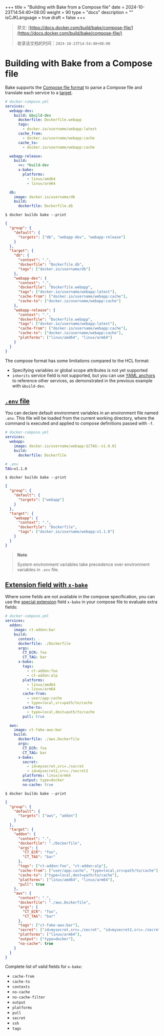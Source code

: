 +++
title = "Building with Bake from a Compose file"
date = 2024-10-23T14:54:40+08:00
weight = 90
type = "docs"
description = ""
isCJKLanguage = true
draft = false
+++

> 原文: [https://docs.docker.com/build/bake/compose-file/](https://docs.docker.com/build/bake/compose-file/)
>
> 收录该文档的时间：`2024-10-23T14:54:40+08:00`

# Building with Bake from a Compose file

Bake supports the [Compose file format](https://docs.docker.com/reference/compose-file/) to parse a Compose file and translate each service to a [target](https://docs.docker.com/build/bake/reference/#target).



```yaml
# docker-compose.yml
services:
  webapp-dev:
    build: &build-dev
      dockerfile: Dockerfile.webapp
      tags:
        - docker.io/username/webapp:latest
      cache_from:
        - docker.io/username/webapp:cache
      cache_to:
        - docker.io/username/webapp:cache

  webapp-release:
    build:
      <<: *build-dev
      x-bake:
        platforms:
          - linux/amd64
          - linux/arm64

  db:
    image: docker.io/username/db
    build:
      dockerfile: Dockerfile.db
```



```console
$ docker buildx bake --print
```



```json
{
  "group": {
    "default": {
      "targets": ["db", "webapp-dev", "webapp-release"]
    }
  },
  "target": {
    "db": {
      "context": ".",
      "dockerfile": "Dockerfile.db",
      "tags": ["docker.io/username/db"]
    },
    "webapp-dev": {
      "context": ".",
      "dockerfile": "Dockerfile.webapp",
      "tags": ["docker.io/username/webapp:latest"],
      "cache-from": ["docker.io/username/webapp:cache"],
      "cache-to": ["docker.io/username/webapp:cache"]
    },
    "webapp-release": {
      "context": ".",
      "dockerfile": "Dockerfile.webapp",
      "tags": ["docker.io/username/webapp:latest"],
      "cache-from": ["docker.io/username/webapp:cache"],
      "cache-to": ["docker.io/username/webapp:cache"],
      "platforms": ["linux/amd64", "linux/arm64"]
    }
  }
}
```

The compose format has some limitations compared to the HCL format:

- Specifying variables or global scope attributes is not yet supported
- `inherits` service field is not supported, but you can use [YAML anchors](https://docs.docker.com/reference/compose-file/fragments/) to reference other services, as demonstrated in the previous example with `&build-dev`.

## [`.env` file](https://docs.docker.com/build/bake/compose-file/#env-file)

You can declare default environment variables in an environment file named `.env`. This file will be loaded from the current working directory, where the command is executed and applied to compose definitions passed with `-f`.



```yaml
# docker-compose.yml
services:
  webapp:
    image: docker.io/username/webapp:${TAG:-v1.0.0}
    build:
      dockerfile: Dockerfile
```



```sh
# .env
TAG=v1.1.0
```



```console
$ docker buildx bake --print
```



```json
{
  "group": {
    "default": {
      "targets": ["webapp"]
    }
  },
  "target": {
    "webapp": {
      "context": ".",
      "dockerfile": "Dockerfile",
      "tags": ["docker.io/username/webapp:v1.1.0"]
    }
  }
}
```

> **Note**
>
> 
>
> System environment variables take precedence over environment variables in `.env` file.

## [Extension field with `x-bake`](https://docs.docker.com/build/bake/compose-file/#extension-field-with-x-bake)

Where some fields are not available in the compose specification, you can use the [special extension](https://docs.docker.com/reference/compose-file/extension/) field `x-bake` in your compose file to evaluate extra fields:



```yaml
# docker-compose.yml
services:
  addon:
    image: ct-addon:bar
    build:
      context: .
      dockerfile: ./Dockerfile
      args:
        CT_ECR: foo
        CT_TAG: bar
      x-bake:
        tags:
          - ct-addon:foo
          - ct-addon:alp
        platforms:
          - linux/amd64
          - linux/arm64
        cache-from:
          - user/app:cache
          - type=local,src=path/to/cache
        cache-to:
          - type=local,dest=path/to/cache
        pull: true

  aws:
    image: ct-fake-aws:bar
    build:
      dockerfile: ./aws.Dockerfile
      args:
        CT_ECR: foo
        CT_TAG: bar
      x-bake:
        secret:
          - id=mysecret,src=./secret
          - id=mysecret2,src=./secret2
        platforms: linux/arm64
        output: type=docker
        no-cache: true
```



```console
$ docker buildx bake --print
```



```json
{
  "group": {
    "default": {
      "targets": ["aws", "addon"]
    }
  },
  "target": {
    "addon": {
      "context": ".",
      "dockerfile": "./Dockerfile",
      "args": {
        "CT_ECR": "foo",
        "CT_TAG": "bar"
      },
      "tags": ["ct-addon:foo", "ct-addon:alp"],
      "cache-from": ["user/app:cache", "type=local,src=path/to/cache"],
      "cache-to": ["type=local,dest=path/to/cache"],
      "platforms": ["linux/amd64", "linux/arm64"],
      "pull": true
    },
    "aws": {
      "context": ".",
      "dockerfile": "./aws.Dockerfile",
      "args": {
        "CT_ECR": "foo",
        "CT_TAG": "bar"
      },
      "tags": ["ct-fake-aws:bar"],
      "secret": ["id=mysecret,src=./secret", "id=mysecret2,src=./secret2"],
      "platforms": ["linux/arm64"],
      "output": ["type=docker"],
      "no-cache": true
    }
  }
}
```

Complete list of valid fields for `x-bake`:

- `cache-from`
- `cache-to`
- `contexts`
- `no-cache`
- `no-cache-filter`
- `output`
- `platforms`
- `pull`
- `secret`
- `ssh`
- `tags`
